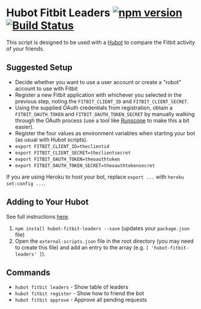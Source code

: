 # Hubot Fitbit Leaders [![npm version](https://badge.fury.io/js/hubot-fitbit-leaders.svg)](http://badge.fury.io/js/hubot-fitbit-leaders) [![Build Status](https://travis-ci.org/hubot-scripts/hubot-fitbit-leaders.png)](https://travis-ci.org/hubot-scripts/hubot-fitbit-leaders)

This script is designed to be used with a [Hubot](http://hubot.github.com) to compare the Fitbit activity of your friends.

## Suggested Setup

* Decide whether you want to use a user account or create a "robot" account to use with Fitbit
* Register a new Fitbit application with whichever you selected in the previous step, noting the `FITBIT_CLIENT_ID` and `FITBIT_CLIENT_SECRET`.
* Using the supplied OAuth credentials from registration, obtain a `FITBIT_OAUTH_TOKEN` and `FITBIT_OAUTH_TOKEN_SECRET` by manually walking through the OAuth process (use a tool like [Runscope](https://www.runscope.com/) to make this a bit easier).
* Register the four values as environment variables when starting your bot (as usual with Hubot scripts).
 * `export FITBIT_CLIENT_ID=theclientid`
 * `export FITBIT_CLIENT_SECRET=theclientsecret`
 * `export FITBIT_OAUTH_TOKEN=theoauthtoken`
 * `export FITBIT_OAUTH_TOKEN_SECRET=theoauthtokensecret`

If you are using Heroku to host your bot, replace `export ...` with `heroku set:config ...`.

## Adding to Your Hubot

See full instructions [here](https://github.com/github/hubot/blob/master/docs/scripting.md#npm-packages).

1. `npm install hubot-fitbit-leaders --save` (updates your `package.json` file)
2. Open the `external-scripts.json` file in the root directory (you may need to create this file) and add an entry to the array (e.g. `[ 'hubot-fitbit-leaders' ]`).

## Commands

- `hubot fitbit leaders` - Show table of leaders
- `hubot fitbit register` - Show how to friend the bot
- `hubot fitbit approve` - Approve all pending requests
